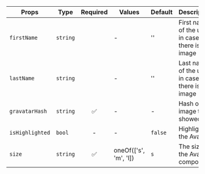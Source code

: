 | Props           | Type     | Required | Values                | Default | Description                                      |
| --------------- | -------- | :------: | --------------------- | ------- | ------------------------------------------------ |
| `firstName`     | `string` |          | -                     | ''      | First name of the user in case there is no image |
| `lastName`      | `string` |          | -                     | ''      | Last name of the user in case there is no image  |
| `gravatarHash`  | `string` |    ✅    | -                     | -       | Hash of the image to be showed                   |
| `isHighlighted` | `bool`   |    -     | -                     | `false` | Highlights the Avatar                            |
| `size`          | `string` |    ✅    | oneOf(['s', 'm', 'l]) | `s`     | The size of the Avatar component.                |
